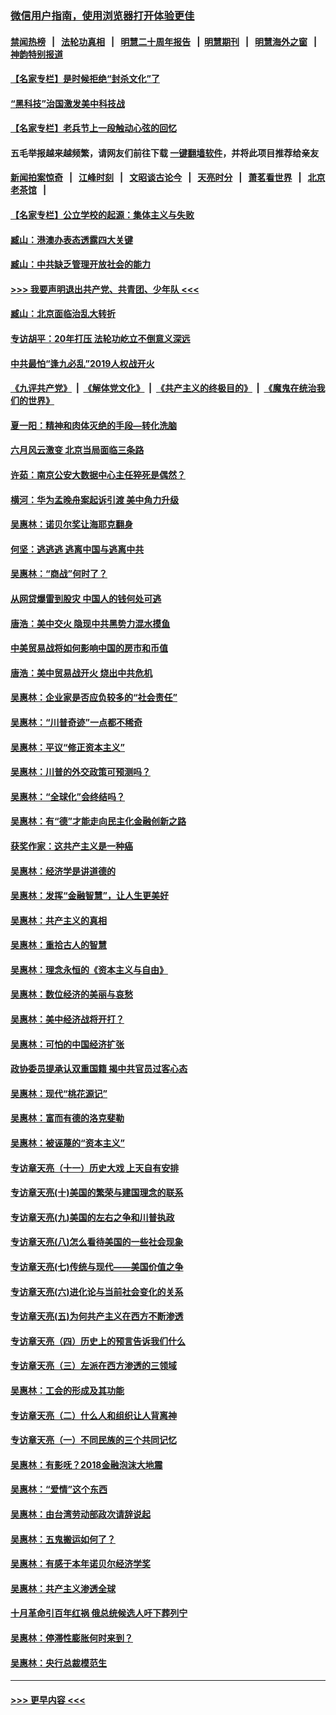 ### [微信用户指南，使用浏览器打开体验更佳](https://github.com/gfw-breaker/banned-news1/blob/master/indexes/wechat-guide.md?t=0)
#### [禁闻热榜](热点新闻.md?t=0)  &nbsp;&nbsp;|&nbsp;&nbsp; [法轮功真相](https://github.com/gfw-breaker/truth/blob/master/README.md?t=0) &nbsp;&nbsp;|&nbsp;&nbsp; [明慧二十周年报告](https://github.com/gfw-breaker/mh-reports/blob/master/README.md?t=0) &nbsp;&nbsp;|&nbsp;&nbsp;[明慧期刊](https://github.com/gfw-breaker/mh-qikan) &nbsp;&nbsp;|&nbsp;&nbsp; [明慧海外之窗](https://github.com/gfw-breaker/mh-news/blob/master/README.md?t=0) &nbsp;&nbsp;|&nbsp;&nbsp; [神韵特别报道](https://github.com/gfw-breaker/mh-news/blob/master/shenyun.md?t=0)
#### [【名家专栏】是时候拒绝“封杀文化”了](../pages/nsc423/n11814093.md?t=02141933) 
#### [“黑科技”治国激发美中科技战](../pages/nsc423/n11638056.md?t=02141933) 
#### [【名家专栏】老兵节上一段触动心弦的回忆](../pages/nsc423/n11646016.md?t=02141933) 
#### 五毛举报越来越频繁，请网友们前往下载 [一键翻墙软件](https://github.com/gfw-breaker/ssr-accounts)，并将此项目推荐给亲友
#### [新闻拍案惊奇](https://github.com/gfw-breaker/banned-news1/blob/master/pages/link4.md) &nbsp;&nbsp;|&nbsp;&nbsp; [江峰时刻](https://github.com/gfw-breaker/banned-news1/blob/master/pages/link4.md) &nbsp;&nbsp;|&nbsp;&nbsp; [文昭谈古论今](https://github.com/gfw-breaker/banned-news1/blob/master/pages/link4.md) &nbsp;&nbsp;|&nbsp;&nbsp; [天亮时分](https://github.com/gfw-breaker/banned-news1/blob/master/pages/link4.md) &nbsp;&nbsp;|&nbsp;&nbsp; [萧茗看世界](https://github.com/gfw-breaker/banned-news1/blob/master/pages/link4.md) &nbsp;&nbsp;|&nbsp;&nbsp; [北京老茶馆](https://github.com/gfw-breaker/banned-news1/blob/master/pages/link4.md) &nbsp;&nbsp;|&nbsp;&nbsp; 
#### [【名家专栏】公立学校的起源：集体主义与失败](../pages/nsc423/n11601833.md?t=02141933) 
#### [臧山：港澳办表态透露四大关键](../pages/nsc423/n11421628.md?t=02141933) 
#### [臧山：中共缺乏管理开放社会的能力](../pages/nsc423/n11407457.md?t=02141933) 
#### [>>> 我要声明退出共产党、共青团、少年队 <<<](https://github.com/begood0513/goodnews/blob/master/quit/letter.md) 
#### [臧山：北京面临治乱大转折](../pages/nsc423/n11406895.md?t=02141933) 
#### [专访胡平：20年打压 法轮功屹立不倒意义深远](../pages/nsc423/n11398800.md?t=02141933) 
#### [中共最怕“逢九必乱”2019人权战开火](../pages/nsc423/n11385248.md?t=02141933) 
#### [《九评共产党》](https://github.com/begood0513/9ping.md/blob/master/README.md) &nbsp;|&nbsp; [《解体党文化》](../../../../jtdwh.md/blob/master/README.md)  &nbsp;|&nbsp; [《共产主义的终极目的》](../../../../gczydzjmd.md/blob/master/README.md) &nbsp;|&nbsp; [《魔鬼在统治我们的世界》](../../../../mgztzwmdsj.md/blob/master/README.md) 
#### [夏一阳：精神和肉体灭绝的手段—转化洗脑](../pages/nsc423/n11368250.md?t=02141933) 
#### [六月风云激变 北京当局面临三条路](../pages/nsc423/n11313668.md?t=02141933) 
#### [许茹：南京公安大数据中心主任猝死是偶然？](../pages/nsc423/n11064744.md?t=02141933) 
#### [横河：华为孟晚舟案起诉引渡 美中角力升级](../pages/nsc423/n11027230.md?t=02141933) 
#### [吴惠林：诺贝尔奖让海耶克翻身](../pages/nsc423/n10890049.md?t=02141933) 
#### [何坚：逃逃逃 逃离中国与逃离中共](../pages/nsc423/n10592891.md?t=02141933) 
#### [吴惠林：“商战”何时了？](../pages/nsc423/n10573558.md?t=02141933) 
#### [从网贷爆雷到股灾 中国人的钱何处可逃](../pages/nsc423/n10572800.md?t=02141933) 
#### [唐浩：美中交火 隐现中共黑势力混水摸鱼](../pages/nsc423/n10544040.md?t=02141933) 
#### [中美贸易战将如何影响中国的房市和币值](../pages/nsc423/n10543697.md?t=02141933) 
#### [唐浩：美中贸易战开火 烧出中共危机](../pages/nsc423/n10540126.md?t=02141933) 
#### [吴惠林：企业家是否应负较多的“社会责任”](../pages/nsc423/n10535022.md?t=02141933) 
#### [吴惠林：“川普奇迹”一点都不稀奇](../pages/nsc423/n10512808.md?t=02141933) 
#### [吴惠林：平议“修正资本主义”](../pages/nsc423/n10495724.md?t=02141933) 
#### [吴惠林：川普的外交政策可预测吗？](../pages/nsc423/n10462387.md?t=02141933) 
#### [吴惠林：“全球化”会终结吗？](../pages/nsc423/n10452838.md?t=02141933) 
#### [吴惠林：有“德”才能走向民主化金融创新之路](../pages/nsc423/n10432292.md?t=02141933) 
#### [获奖作家：这共产主义是一种癌](../pages/nsc423/n10431541.md?t=02141933) 
#### [吴惠林：经济学是讲道德的](../pages/nsc423/n10398014.md?t=02141933) 
#### [吴惠林：发挥“金融智慧”，让人生更美好](../pages/nsc423/n10375019.md?t=02141933) 
#### [吴惠林：共产主义的真相](../pages/nsc423/n10351394.md?t=02141933) 
#### [吴惠林：重拾古人的智慧](../pages/nsc423/n10337691.md?t=02141933) 
#### [吴惠林：理念永恒的《资本主义与自由》](../pages/nsc423/n10316274.md?t=02141933) 
#### [吴惠林：数位经济的美丽与哀愁](../pages/nsc423/n10292946.md?t=02141933) 
#### [吴惠林：美中经济战将开打？](../pages/nsc423/n10258825.md?t=02141933) 
#### [吴惠林：可怕的中国经济扩张](../pages/nsc423/n10219147.md?t=02141933) 
#### [政协委员提承认双重国籍 揭中共官员过客心态](../pages/nsc423/n10208809.md?t=02141933) 
#### [吴惠林：现代“桃花源记”](../pages/nsc423/n10185234.md?t=02141933) 
#### [吴惠林：富而有德的洛克斐勒](../pages/nsc423/n10142264.md?t=02141933) 
#### [吴惠林：被诬蔑的“资本主义”](../pages/nsc423/n10124816.md?t=02141933) 
#### [专访章天亮（十一）历史大戏 上天自有安排](../pages/nsc423/n10094905.md?t=02141933) 
#### [专访章天亮(十)美国的繁荣与建国理念的联系](../pages/nsc423/n10094899.md?t=02141933) 
#### [专访章天亮(九)美国的左右之争和川普执政](../pages/nsc423/n10094889.md?t=02141933) 
#### [专访章天亮(八)怎么看待美国的一些社会现象](../pages/nsc423/n10094857.md?t=02141933) 
#### [专访章天亮(七)传统与现代——美国价值之争](../pages/nsc423/n10093140.md?t=02141933) 
#### [专访章天亮(六)进化论与当前社会变化的关系](../pages/nsc423/n10092036.md?t=02141933) 
#### [专访章天亮(五)为何共产主义在西方不断渗透](../pages/nsc423/n10083620.md?t=02141933) 
#### [专访章天亮（四）历史上的预言告诉我们什么](../pages/nsc423/n10083606.md?t=02141933) 
#### [专访章天亮（三）左派在西方渗透的三领域](../pages/nsc423/n10081115.md?t=02141933) 
#### [吴惠林：工会的形成及其功能](../pages/nsc423/n10080633.md?t=02141933) 
#### [专访章天亮（二）什么人和组织让人背离神](../pages/nsc423/n10076637.md?t=02141933) 
#### [专访章天亮（一）不同民族的三个共同记忆](../pages/nsc423/n10074188.md?t=02141933) 
#### [吴惠林：有影呒？2018金融泡沫大地震](../pages/nsc423/n10040534.md?t=02141933) 
#### [吴惠林：“爱情”这个东西](../pages/nsc423/n10019423.md?t=02141933) 
#### [吴惠林：由台湾劳动部政次请辞说起](../pages/nsc423/n9979679.md?t=02141933) 
#### [吴惠林：五鬼搬运如何了？](../pages/nsc423/n9925338.md?t=02141933) 
#### [吴惠林：有感于本年诺贝尔经济学奖](../pages/nsc423/n9871883.md?t=02141933) 
#### [吴惠林：共产主义渗透全球](../pages/nsc423/n9812748.md?t=02141933) 
#### [十月革命引百年红祸 俄总统候选人吁下葬列宁](../pages/nsc423/n9810182.md?t=02141933) 
#### [吴惠林：停滞性膨胀何时来到？](../pages/nsc423/n9764136.md?t=02141933) 
#### [吴惠林：央行总裁模范生](../pages/nsc423/n9728134.md?t=02141933) 

----
#### [ >>> 更早内容 <<< ](../indexes/nsc423-earlier.md)
